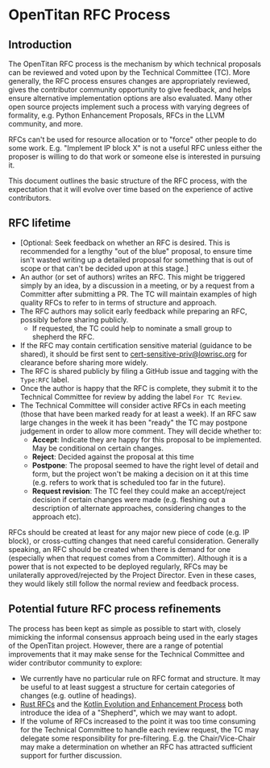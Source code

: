 # OpenTitan RFC Process

## Introduction

The OpenTitan RFC process is the mechanism by which technical proposals can be reviewed and voted upon by the Technical Committee (TC).
More generally, the RFC process ensures changes are appropriately reviewed, gives the contributor community opportunity to give feedback, and helps ensure alternative implementation options are also evaluated.
Many other open source projects implement such a process with varying degrees of formality, e.g. Python Enhancement Proposals, RFCs in the LLVM community, and more.

RFCs can't be used for resource allocation or to "force" other people to do some work.
E.g. "Implement IP block X" is not a useful RFC unless either the proposer is willing to do that work or someone else is interested in pursuing it.

This document outlines the basic structure of the RFC process, with the expectation that it will evolve over time based on the experience of active contributors.

## RFC lifetime

* [Optional: Seek feedback on whether an RFC is desired.
  This is recommended for a lengthy "out of the blue" proposal, to ensure time isn't wasted writing up a detailed proposal for something that is out of scope or that can't be decided upon at this stage.]
* An author (or set of authors) writes an RFC.
  This might be triggered simply by an idea, by a discussion in a meeting, or by a request from a Committer after submitting a PR.
  The TC will maintain examples of high quality RFCs to refer to in terms of structure and approach.
* The RFC authors may solicit early feedback while preparing an RFC, possibly before sharing publicly.
   * If requested, the TC could help to nominate a small group to shepherd the RFC.
* If the RFC may contain certification sensitive material (guidance to be shared), it should be first sent to cert-sensitive-priv@lowrisc.org for clearance before sharing more widely.
* The RFC is shared publicly by filing a GitHub issue and tagging with the `Type:RFC` label.
* Once the author is happy that the RFC is complete, they submit it to the Technical Committee for review by adding the label `For TC Review`.
* The Technical Committee will consider active RFCs in each meeting (those that have been marked ready for at least a week).
  If an RFC saw large changes in the week it has been "ready" the TC may postpone judgement in order to allow more comment.
  They will decide whether to:
   * **Accept**: Indicate they are happy for this proposal to be implemented.
     May be conditional on certain changes.
   * **Reject**: Decided against the proposal at this time
   * **Postpone**: The proposal seemed to have the right level of detail and form, but the project won't be making a decision on it at this time (e.g. refers to work that is scheduled too far in the future).
   * **Request revision**: The TC feel they could make an accept/reject decision if certain changes were made (e.g. fleshing out a description of alternate approaches, considering changes to the approach etc).

RFCs should be created at least for any major new piece of code (e.g. IP block), or cross-cutting changes that need careful consideration.
Generally speaking, an RFC should be created when there is demand for one (especially when that request comes from a Committer).
Although it is a power that is not expected to be deployed regularly, RFCs may be unilaterally approved/rejected by the Project Director.
Even in these cases, they would likely still follow the normal review and feedback process.

## Potential future RFC process refinements

The process has been kept as simple as possible to start with, closely mimicking the informal consensus approach being used in the early stages of the OpenTitan project.
However, there are a range of potential improvements that it may make sense for the Technical Committee and wider contributor community to explore:

* We currently have no particular rule on RFC format and structure.
  It may be useful to at least suggest a structure for certain categories of changes (e.g. outline of headings).
* [Rust RFCs](https://rust-lang.github.io/rfcs/) and the [Kotlin Evolution and Enhancement Process](https://github.com/Kotlin/KEEP) both introduce the idea of a "Shepherd", which we may want to adopt.
* If the volume of RFCs increased to the point it was too time consuming for the Technical Committee to handle each review request, the TC may delegate some responsibility for pre-filtering.
  E.g. the Chair/Vice-Chair may make a determination on whether an RFC has attracted sufficient support for further discussion.
